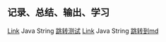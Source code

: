 ## 记录、总结、输出、学习

[Link](./docs/java学习-String.md) Java String
[跳转测试](./test)
[Link](./docs/java学习-String) Java String
[跳转到md](docs/java学习-String.md)
